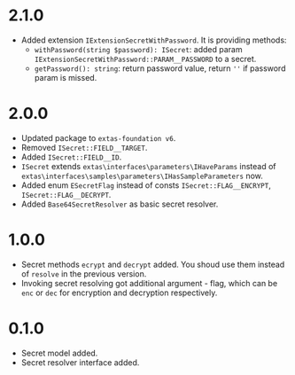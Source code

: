 # 2.1.0

- Added extension `IExtensionSecretWithPassword`. It is providing methods:
  - `withPassword(string $password): ISecret`: added param `IExtensionSecretWithPassword::PARAM__PASSWORD` to a secret.
  - `getPassword(): string`: return password value, return `''` if password param is missed.

# 2.0.0

- Updated package to `extas-foundation v6`.
- Removed `ISecret::FIELD__TARGET`.
- Added `ISecret::FIELD__ID`.
- `ISecret` extends `extas\interfaces\parameters\IHaveParams` instead of `extas\interfaces\samples\parameters\IHasSampleParameters` now.
- Added enum `ESecretFlag` instead of consts `ISecret::FLAG__ENCRYPT`, `ISecret::FLAG__DECRYPT`.
- Added `Base64SecretResolver` as basic secret resolver.

# 1.0.0

- Secret methods `ecrypt` and `decrypt` added. You shoud use them instead of `resolve` in the previous version.
- Invoking secret resolving got additional argument - flag, which can be `enc` or `dec` for encryption and decryption respectively.

# 0.1.0

- Secret model added.
- Secret resolver interface added.